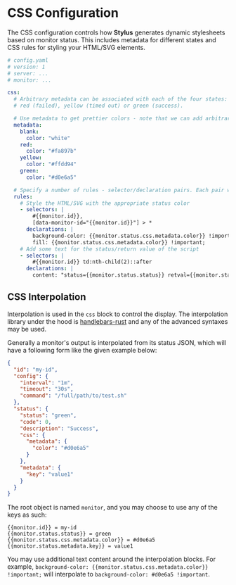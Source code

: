 # CSS Configuration

The CSS configuration controls how **Stylus** generates dynamic stylesheets based on monitor status. This includes metadata for different states and CSS rules for styling your HTML/SVG elements.

```yaml
# config.yaml
# version: 1
# server: ...
# monitor: ...

css:
  # Arbitrary metadata can be associated with each of the four states: blank (no state),
  # red (failed), yellow (timed out) or green (success).

  # Use metadata to get prettier colors - note that we can add arbitrary string keys and values here
  metadata:
    blank:
      color: "white"
    red:
      color: "#fa897b"
    yellow:
      color: "#ffdd94"
    green:
      color: "#d0e6a5"

  # Specify a number of rules - selector/declaration pairs. Each pair will generate a CSS block.
  rules:
    # Style the HTML/SVG with the appropriate status color
    - selectors: |
        #{{monitor.id}},
        [data-monitor-id="{{monitor.id}}"] > *
      declarations: |
        background-color: {{monitor.status.css.metadata.color}} !important;
        fill: {{monitor.status.css.metadata.color}} !important;
    # Add some text for the status/return value of the script
    - selectors: |
        #{{monitor.id}} td:nth-child(2)::after
      declarations: |
        content: "status={{monitor.status.status}} retval={{monitor.status.code}}"
```

## CSS Interpolation

Interpolation is used in the `css` block to control the display. The interpolation library under the hood is [handlebars-rust](https://github.com/sunng87/handlebars-rust) and any of the advanced syntaxes may be used.

Generally a monitor's output is interpolated from its status JSON, which will have a following form like the given example below:

```json
{
  "id": "my-id",
  "config": {
    "interval": "1m",
    "timeout": "30s",
    "command": "/full/path/to/test.sh"
  },
  "status": {
    "status": "green",
    "code": 0,
    "description": "Success",
    "css": {
      "metadata": {
        "color": "#d0e6a5"
      }
    },
    "metadata": {
      "key": "value1"
    }
  }
}
```

The root object is named `monitor`, and you may choose to use any of the keys as such:

```
{{monitor.id}} = my-id
{{monitor.status.status}} = green
{{monitor.status.css.metadata.color}} = #d0e6a5
{{monitor.status.metadata.key}} = value1
```

You may use additional text content around the interpolation blocks. For example, `background-color: {{monitor.status.css.metadata.color}} !important;` will interpolate to `background-color: #d0e6a5 !important`. 